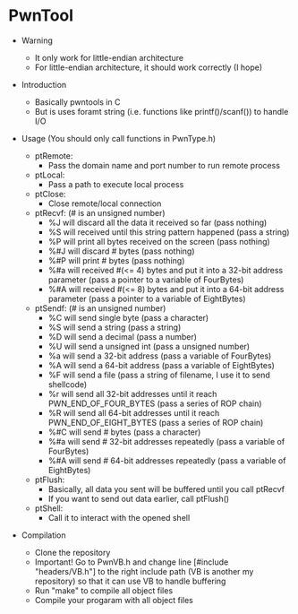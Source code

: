 # PwnTool

- Warning
  - It only work for little-endian architecture
  - For little-endian architecture, it should work correctly (I hope)

- Introduction
  - Basically pwntools in C
  - But is uses foramt string (i.e. functions like printf()/scanf()) to handle I/O

- Usage (You should only call functions in PwnType.h)
  - ptRemote:
    - Pass the domain name and port number to run remote process
  - ptLocal:
    - Pass a path to execute local process
  - ptClose:
    - Close remote/local connection
  - ptRecvf: (# is an unsigned number)
    - %J will discard all the data it received so far (pass nothing)
    - %S will received until this string pattern happened (pass a string)
    - %P will print all bytes received on the screen (pass nothing)
    - %#J will discard # bytes (pass nothing)
    - %#P will print # bytes (pass nothing)
    - %#a will received #(<= 4) bytes and put it into a 32-bit address parameter (pass a pointer to a variable of FourBytes)
    - %#A will received #(<= 8) bytes and put it into a 64-bit address parameter (pass a pointer to a variable of EightBytes)
  - ptSendf: (# is an unsigned number)
    - %C will send single byte (pass a character)
    - %S will send a string (pass a string)
    - %D will send a decimal (pass a number)
    - %U will send a unsigned int (pass a unsigned number)
    - %a will send a 32-bit address (pass a variable of FourBytes) 
    - %A will send a 64-bit address (pass a variable of EightBytes)
    - %F will send a file (pass a string of filename, I use it to send shellcode)
    - %r will send all 32-bit addresses until it reach PWN_END_OF_FOUR_BYTES (pass a series of ROP chain)
    - %R will send all 64-bit addresses until it reach PWN_END_OF_EIGHT_BYTES (pass a series of ROP chain)
    - %#C will send # bytes (pass a character)
    - %#a will send # 32-bit addresses repeatedly (pass a variable of FourBytes) 
    - %#A will send # 64-bit addresses repeatedly (pass a variable of EightBytes)
  - ptFlush:
    - Basically, all data you sent will be buffered until you call ptRecvf
    - If you want to send out data earlier, call ptFlush()
  - ptShell:
    - Call it to interact with the opened shell

- Compilation
  - Clone the repository
  - Important! Go to PwnVB.h and change line [#include "headers/VB.h"] to the right include path (VB is another my repository) so that it can use VB to handle buffering
  - Run "make" to compile all object files
  - Compile your progaram with all object files
